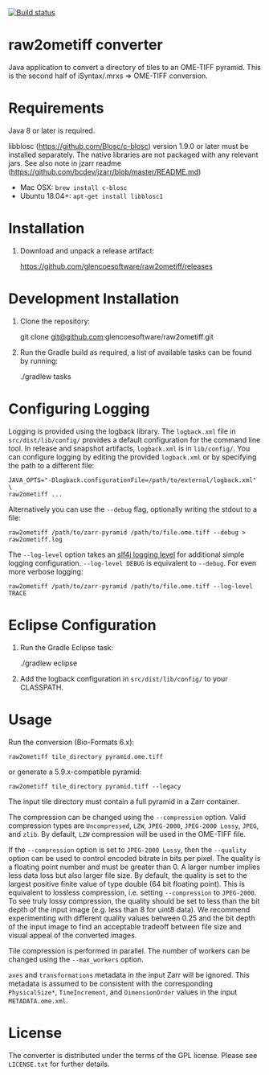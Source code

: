 [![Build status](https://ci.appveyor.com/api/projects/status/hvqqnbiwmo90m2fd?svg=true)](https://ci.appveyor.com/project/gs-jenkins/raw2ometiff)

raw2ometiff converter
=====================

Java application to convert a directory of tiles to an OME-TIFF pyramid.
This is the second half of iSyntax/.mrxs => OME-TIFF conversion.

Requirements
============

Java 8 or later is required.

libblosc (https://github.com/Blosc/c-blosc) version 1.9.0 or later must be installed separately.
The native libraries are not packaged with any relevant jars.  See also note in jzarr readme (https://github.com/bcdev/jzarr/blob/master/README.md)

 * Mac OSX: `brew install c-blosc`
 * Ubuntu 18.04+: `apt-get install libblosc1`

Installation
============

1. Download and unpack a release artifact:

    https://github.com/glencoesoftware/raw2ometiff/releases

Development Installation
========================

1. Clone the repository:

    git clone git@github.com:glencoesoftware/raw2ometiff.git

2. Run the Gradle build as required, a list of available tasks can be found by running:

    ./gradlew tasks

Configuring Logging
===================

Logging is provided using the logback library. The `logback.xml` file in `src/dist/lib/config/` provides a default configuration for the command line tool.
In release and snapshot artifacts, `logback.xml` is in `lib/config/`.
You can configure logging by editing the provided `logback.xml` or by specifying the path to a different file:

    JAVA_OPTS="-Dlogback.configurationFile=/path/to/external/logback.xml" \
    raw2ometiff ...

Alternatively you can use the `--debug` flag, optionally writing the stdout to a file:

    raw2ometiff /path/to/zarr-pyramid /path/to/file.ome.tiff --debug > raw2ometiff.log

The `--log-level` option takes an [slf4j logging level](https://www.slf4j.org/faq.html#fatal) for additional simple logging configuration.
`--log-level DEBUG` is equivalent to `--debug`. For even more verbose logging:

    raw2ometiff /path/to/zarr-pyramid /path/to/file.ome.tiff --log-level TRACE

Eclipse Configuration
=====================

1. Run the Gradle Eclipse task:

    ./gradlew eclipse

2. Add the logback configuration in `src/dist/lib/config/` to your CLASSPATH.

Usage
=====

Run the conversion (Bio-Formats 6.x):

    raw2ometiff tile_directory pyramid.ome.tiff

or generate a 5.9.x-compatible pyramid:

    raw2ometiff tile_directory pyramid.tiff --legacy

The input tile directory must contain a full pyramid in a Zarr container.

The compression can be changed using the `--compression` option.
Valid compression types are `Uncompressed`, `LZW`, `JPEG-2000`, `JPEG-2000 Lossy`, `JPEG`, and `zlib`.
By default, `LZW` compression will be used in the OME-TIFF file.

If the `--compression` option is set to `JPEG-2000 Lossy`, then
the `--quality` option can be used to control encoded bitrate in bits per pixel.
The quality is a floating point number and must be greater than 0. A larger number implies less data loss but also larger file size.
By default, the quality is set to the largest positive finite value of type double (64 bit floating point).
This is equivalent to lossless compression, i.e. setting `--compression` to `JPEG-2000`.
To see truly lossy compression, the quality should be set to less than the bit depth of the input image (e.g. less than 8 for uint8 data).
We recommend experimenting with different quality values between 0.25 and the bit depth of the input image to find an acceptable tradeoff
between file size and visual appeal of the converted images.

Tile compression is performed in parallel.  The number of workers can be changed using the `--max_workers` option.

`axes` and `transformations` metadata in the input Zarr will be ignored. This metadata is assumed to be consistent
with the corresponding `PhysicalSize*`, `TimeIncrement`, and `DimensionOrder` values in the input `METADATA.ome.xml`.

License
=======

The converter is distributed under the terms of the GPL license.
Please see `LICENSE.txt` for further details.
